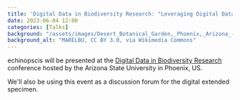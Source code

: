 ```yaml
---
title: 'Digital Data in Biodiversity Research: "Leveraging Digital Data in Service to Conservation, Ecology, Systematics, Phylogenetics, and Novel Biodiversity Research"'
date: 2023-06-04 12:00
categories: [Talks]
background: "/assets/images/Desert_Botanical_Garden,_Phoenix,_Arizona_-_panoramio_(9).jpg"
background_alt: "MARELBU, CC BY 3.0, via Wikimedia Commons"
---
```


echinopscis will be presented at the [Digital Data in Biodiversity Research](https://www.idigbio.org/wiki/index.php/7th_Annual_Digital_Data_Conference,_Arizona_State_University) conference hosted by the Arizona State University in Phoenix, US.

We'll also be using this event as a discussion forum for the digital extended specimen.